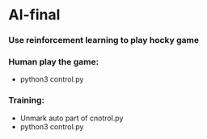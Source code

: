 # AI-final

### Use reinforcement learning to play hocky game
### Human play the game: 
* python3 control.py
### Training:
* Unmark auto part of cnotrol.py
* python3 control.py

